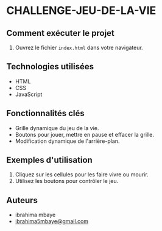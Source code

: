 # CHALLENGE-JEU-DE-LA-VIE

## Comment exécuter le projet

1. Ouvrez le fichier `index.html` dans votre navigateur.

## Technologies utilisées

- HTML
- CSS
- JavaScript

## Fonctionnalités clés

- Grille dynamique du jeu de la vie.
- Boutons pour jouer, mettre en pause et effacer la grille.
- Modification dynamique de l'arrière-plan.

## Exemples d'utilisation

1. Cliquez sur les cellules pour les faire vivre ou mourir.
2. Utilisez les boutons pour contrôler le jeu.

## Auteurs

- ibrahima mbaye
- ibrahima5mbaye@gmail.com
